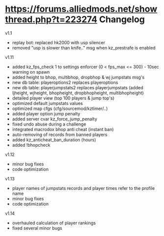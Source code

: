 https://forums.alliedmods.net/showthread.php?t=223274
Changelog
=======

v1.1
- replay bot: replaced hk2000 with usp silencer
- removed "usp is slower than knife.." msg when kz_prestrafe is enabled
 
v1.11
- added kz_fps_check 1 to settings enforcer (0 < fps_max <= 300) - 10sec warning on spawn
- added height to bhop, multibhop, dropbhop & wj jumpstats msg's
- new db table: playeroptions2 replaces playeroptions
- new db table: playerjumpstats2 replaces playerjumpstats (added ljheight, wjheight, bhopheight, dropbhopheight, multibhopheight)
- detailed player view (top 100 players & jump top's)
- optimized default jumpstats values
- optimized map cfgs (cfg/sourcemod/kztimer/..)
- added player option jump penalty
- added server cvar kz_force_jump_penalty
- fixed undo abuse during a challenge
- integrated macrodox bhop anti cheat (instant ban)
- auto-removing of records from banned players
- added kz_anticheat_ban_duration (hours)
- added !bhopcheck <name>

v1.12
- minor bug fixes
- code optimization

v1.13
- player names of jumpstats records and player times refer to the profile name 
- minor bug fixes
- code optimization

v1.14
- overhauled calculation of player rankings
- fixed several minor bugs
